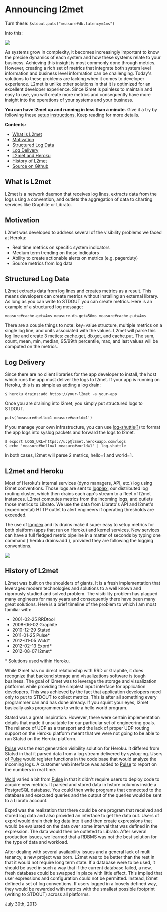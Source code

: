 Announcing l2met
================

Turn these: `$stdout.puts("measure#db.latency=4ms")`

Into this:

![](http://f.cl.ly/items/2R0h1x1b3V0Y0z0l1t1n/Screen%20Shot%202013-07-30%20at%209.59.52%20PM.png)

As systems grow in complexity, it becomes increasingly important to know
the precise dynamics of each system and how these systems relate to your
business. Achieving this insight is most commonly done through metrics.
However, creating a rich set of metrics that integrate both system level
information and business level information can be challenging. Today's
solutions to these problems are lacking when it comes to developer
experience. L2met is unlike other solutions in that it is optimized for
an excellent developer experience. Since l2met is painless to maintain
and easy to use, you will create more metrics and consequently have more
insight into the operations of your systems and your business.

**You can have l2met up and running in less than a minute.** Give it a
try by following these [setup
instructions.](https://github.com/ryandotsmith/l2met#getting-started)
Keep reading for more details.

**Contents:**

-   [What is L2met](#what-is-l2met)
-   [Motivation](#motivation)
-   [Structured Log Data](#structured-log-data)
-   [Log Delivery](#log-delivery)
-   [L2met and Heroku](#l2met-and-heroku)
-   [History of L2met](#history-of-l2met)
-   [Source on Github](https://github.com/ryandotsmith/l2met)

What is L2met
-------------

L2met is a network daemon that receives log lines, extracts data from
the logs using a convention, and outlets the aggregation of data to
charting services like Graphite or Librato.

Motivation
----------

L2met was developed to address several of the visibility problems we
faced at Heroku:

-   Real time metrics on specific system indicators
-   Medium term trending on those indicators
-   Ability to create actionable alerts on metrics (e.g. pagerduty)
-   Source metrics from log data

Structured Log Data
-------------------

L2met extracts data from log lines and creates metrics as a result. This
means developers can create metrics without installing an external
library. As long as you can write to STDOUT you can create metrics. Here
is an example of a structured log message:

```
measure#cache.get=4ms measure.db.get=50ms measure#cache.put=4ms
```

There are a couple things to note: key=value structure, multiple metrics
on a single log line, and units associated with the values. L2met will
parse this log line and create 3 metics: cache.get, db.get, and
cache.put. The sum, count, mean, min, median, 95/99th percentile, max,
and last values will be computed on the metrics.

Log Delivery
------------

Since there are no client libraries for the app developer to install,
the host which runs the app must deliver the logs to l2met. If your app
is running on Heroku, this is as simple as adding a log drain:

```
$ heroku drains:add https://your-l2met -a your-app
```

Once you are draining into l2met, you simply put structured logs to STDOUT.

```
puts('measure#hello=1 measure#world=1')
```

If you manage your own infrastructure, you can use
[log-shuttle(1)](http://log-shuttle.io) to format the app logs into
syslog packets and forward the logs to l2met.

```
$ export LOGS_URL=https://u:p@l2met.herokuapp.com/logs
$ echo 'measure#hello=1 measure#world=1' | log-shuttle
```

In both cases, l2met will parse 2 metrics, hello=1 and world=1.

L2met and Heroku
----------------

Most of Heroku's internal services (dyno managers, API, etc.) log using
l2met conventions. Those logs are sent to
[logplex](https://devcenter.heroku.com/articles/logplex), our
distributed log routing cluster, which then drains each app's stream to
a fleet of l2met instances. L2met computes metrics from the incoming
logs, and outlets those metrics to Librato. We use the data from
Librato's API and l2met's (experimental) HTTP outlet to alert engineers
if operating thresholds are exceeded.

The use of [logplex](https://devcenter.heroku.com/articles/logplex) and
its drains make it super easy to setup metrics for both platform (apps
that run on Heroku) and kernel services. New services can have a full
fledged metric pipeline in a matter of seconds by typing one command
(\`heroku drains:add\`), provided they are following the logging
conventions.

![](http://f.cl.ly/items/2X2S0C093Y3d0m3k462V/log-arch.png)

History of L2met
----------------

L2met was built on the shoulders of giants. It is a fresh implementation
that leverages modern technologies and solutions to a well known and
rigorously studied and solved problem. The visibility problem has
plagued many engineers for many years and consequently there have been
many great solutions. Here is a brief timeline of the problem to which I
am most familiar with:

-   2001-02-25 RRDtool
-   2008-06-02 Graphite
-   2010-12-29 Statsd
-   2011-01-25 Pulse\*
-   2012-01-05 Wcld\*
-   2012-02-13 Exprd\*
-   2012-08-07 l2met\*

\* Solutions used within Heroku.

While l2met has no direct relationship with RRD or Graphite, it does
recognize that backend storage and visualizations software is tough
business. The goal of l2met was to leverage the storage and
visualization platforms while providing the simplest input interface for
application developers. This was achieved by the fact that application
developers need only to put to STDOUT to collect metrics. This is after
all something every programmer can and has done already. If you squint
your eyes, l2met basically asks programmers to write a hello world
program.

Statsd was a great inspiration. However, there were certain
implementation details that made it unsuitable for our particular set of
engineering goals. The reliance of UDP as a transport and the lack of
proper UDP routing support on the Heroku platform meant that we were not
going to be able to run Statsd on the Heroku platform.

[Pulse](https://github.com/heroku/pulse) was the next generation
visibility solution for Heroku. It differed from Statsd in that it
parsed data from a log stream delivered by syslog-ng. Users of
[Pulse](https://github.com/heroku/pulse) would register functions in the
code base that would analyze the incoming logs. A customer web interface
was added to [Pulse](https://github.com/heroku/pulse) to report on the
numbers in real time.

[Wcld](https://github.com/ryandotsmith/wcld) varied a bit from
[Pulse](https://github.com/heroku/pulse) in that it didn't require users
to deploy code to acquire new metrics. It parsed and stored data in
hstore columns inside a PostgreSQL database. You could then write
programs that connected to the database and executed queries and the
output of the queries would be sent to a Librato account.

Exprd was the realization that there could be one program that received
and stored log data and also provided an interface to get the data out.
Users of exprd would drain their log data into it and then create
expressions that would be evaluated on the data over some interval that
was defined in the expression. The data would then be outleted to
Librato. After several production issues, we learned that a RDBMS was
not the best solution for the type of data and workload.

After dealing with several availability issues and a general lack of
multi tenancy, a new project was born. L2met was to be better than the
rest in that it would not require long term state. If a database were to
be used, it should be used in such a way that if the current database
failed, a new, fresh database could be swapped in place with little
effect. This implied that user expressions and configuration could not
be permitted. Instead, l2met defined a set of log conventions. If users
logged in a loosely defined way, they would be rewarded with metrics
with the smallest possible footprint (writing to STDOUT) across all
platforms.

July 30th, 2013
